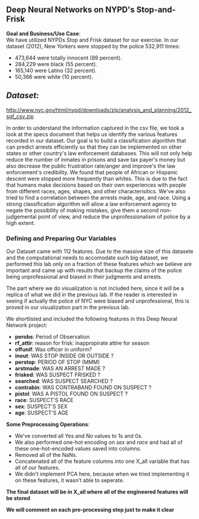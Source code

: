 ## Deep Neural Networks on NYPD's  Stop-and-Frisk 

**Goal and Business/Use Case**:  
We have utilized NYPDs Stop and Frisk dataset for our exercise.
In our dataset (2012), New Yorkers were stopped by the police 532,911 times:
- 473,644 were totally innocent (89 percent).
- 284,229 were black (55 percent).
- 165,140 were Latino (32 percent).
- 50,366 were white (10 percent).
## *Dataset:*
http://www.nyc.gov/html/nypd/downloads/zip/analysis_and_planning/2012_sqf_csv.zip

In order to understand the information captured in the csv file, we took a look at the specs document that helps us identify the various features recorded in our dataset.
Our goal is to build a classification algorithm that can predict arrests efficiently so that they can be implemented on other states or other country's law enforcement databases. This will not only help reduce the number of inmates in prisons and save tax payer's money but also decrease the public frustration rate/anger and improve's the law enforcement's credibility.
We found that people of African or Hispanic descent were stopped more frequently than whites. This is due to the fact that humans make decisions based on their own experiences with people from different races, ages, shapes, and other characterisitics. We've also tried to find a correlation between the arrests made, age, and race.
Using a strong classification algorithm will allow a law enforcement agency to negate the possibility of making mistakes, give them a second non-judgemental point of view, and reduce the unprofessionalism of police by a high extent.
### Defining and Preparing Our Variables 

Our Dataset came with 112 features. Due to the massive size of this datasete  and the computational needs to accomodate such big dataset, we performed this lab only on a fraction of these  features which we believe are important and came up with results that backup the claims of the police being unprofessional and biased in their judgments and arrests. 

The part where we do visualization is not included here, since it will be a replica of what we did in the previous lab. If the reader is interested in seeing if actually the police of NYC were biased and unprofessional, this is proved in our visualization part in the previous lab. 

We shortlisted and included the following features in this Deep Neural Network project:

* **perobs**: Period of Observation
* **rf_attir**: reason for frisk: inappropirate attire for season 
* **offunif**: Was officer in uniform? 
* **inout**: WAS STOP INSIDE OR OUTSIDE ?
* **perstop**: PERIOD OF STOP (MMM)
* **arstmade**: WAS AN ARREST MADE ?
* **frisked**: WAS SUSPECT FRISKED ?
* **searched**: WAS SUSPECT SEARCHED ?
* **contrabin**: WAS CONTRABAND FOUND ON SUSPECT ?
* **pistol**: WAS A PISTOL FOUND ON SUSPECT ?
* **race**: SUSPECT'S RACE
* **sex**: SUSPECT'S SEX
* **age**: SUSPECT'S AGE 

**Some Preprocessing Operations**:

* We've converted all Yes and No values to 1s and 0s.
* We also performed one-hot encoding on *sex* and *race* and had all of these one-hot-encoded values saved into columns.
* Removed all of the NaNs.
* Concatenated all of the feature columns into one X_all variable that has all of our features.
* We didn't implement PCA here, because when we tried implementing it on these features, it wasn't able to seperate.

**The final dataset will be in X_all where all of the engineered features will be stored** 

**We will comment on each pre-processing step just to make it clear**
